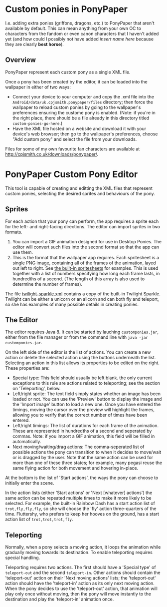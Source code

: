 # Custom ponies in PonyPaper
I.e. adding extra ponies (griffons, dragons, etc.) to PonyPaper that aren't available by default. This can mean anything from your own OC to characters from the fandom or even canon characters that I haven't added yet (and how could I possibly not have added *insert name here* because they are clearly **best horse**).

## Overview
PonyPaper represent each custom pony as a single XML file.

Once a pony has been created by the editor, it can be loaded into the wallpaper in either of two ways:
* Connect your device to your computer and copy the .xml file into the `Android/data/uk.cpjsmith.ponypaper/files` directory; then force the wallpaper to reload custom ponies by going to the wallpaper's preferences ensuring the custome pony is enabled. (Note: if you're in the right place, there should be a file already in this directory titled `custom-ponies-go-here`.)
* Have the XML file hosted on a website and download it with your device's web browser; then go to the wallpaper's preferences, choose "Add custom pony" and select the file from your downloads.

Files for some of my own favourite fan characters are available at http://cpjsmith.co.uk/downloads/ponypaper/.

# PonyPaper Custom Pony Editor
This tool is capable of creating and editting the XML files that represent custom ponies, selecting the desired sprites and behaviours of the pony.

## Sprites
For each action that your pony can perform, the app requires a sprite each for the left- and right-facing directions. The editor can import sprites in two formats.

1. You can import a GIF animation designed for use in Desktop Ponies. The editor will convert such files into the second format so that the app can use them.
2. This is the format that the wallpaper app requires. Each spritesheet is a single PNG image, containing all of the frames of the animation, layed out left to right. See [the built-in spritesheets](/res/drawable) for examples. This is used together with a list of numbers specifying how long each frame lasts, in hundredths of a second. (The length of this array is also used to determine the number of frames).

The file [twilight-sparkle.xml](/custom/twilight-sparkle.xml) contains a copy of the built-in Twilight Sparkle. Twilight can be either a unicorn or an alicorn and can both fly and teleport, so she has examples of many possible details in creating ponies.

## The Editor
The editor requires Java 8. It can be started by lauching `customponies.jar`, either from the file manager or from the command line with `java -jar customponies.jar`.

On the left side of the editor is the list of actions. You can create a new action or delete the selected action using the buttons underneath the list. Selecting an action in this list allows its properties to be edited on the right. These properties are:
* Special type: This field should usually be left blank. the only current exceptions to this rule are actions related to teleporting; see the section on 'Teleporting', below.
* Left/right sprite: The text field simply states whether an image has been loaded or not. You can use the 'Preview' button to display the image and the 'Import image' button to load a new one. Once you have entered the timings, moving the cursor over the preview will highlight the frames, allowing you to verify that the correct number of times have been entered.
* Left/right timings: The list of durations for each frame of the animation. These are represented in hundredths of a second and seperated by commas. Note: if you import a GIF animation, this field will be filled in automatically.
* Next moving/waiting/drag actions: The comma-seperated list of possible actions the pony can transition to when it decides to move/wait or is dragged by the user. Note that the same action can be used for more than one of these three states; for example, many pegasi reuse the same flying action for both movement and hovering in-place.

At the bottom is the list of 'Start actions', the ways the pony can choose to initially enter the scene.

In the action lists (either 'Start actions' or 'Next [whatever] actions') the same action can be repeated multiple times to make it more likely to be selected. For example, the built-in Rainbow Dash has a start action list of `trot,fly,fly,fly`, so she will choose the 'fly' action three-quarters of the time. Fluttershy, who prefers to keep her hooves on the ground, has a start action list of `trot,trot,trot,fly`.

## Teleporting
Normally, when a pony selects a moving action, it loops the animation while gradually moving towards its destination. To enable teleporting requires special handling.

Teleporting requires two actions. The first should have a 'Special type' of `teleport-out` and the second `teleport-in`. Other actions should contain the 'teleport-out' action on their 'Next moving actions' lists; the 'teleport-out' action should have the 'teleport-in' action as its only next moving action. When the pony decides to use the 'teleport-out' action, that animation will play only once without moving, then the pony will move instantly to the destination and play the 'teleport-in' animation once.
